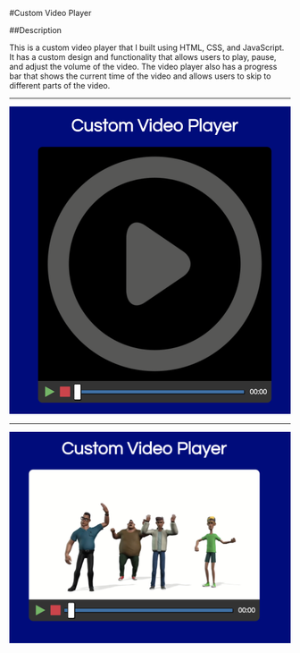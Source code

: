 #Custom Video Player

##Description

This is a custom video player that I built using HTML, CSS, and JavaScript. It has a custom design and functionality that allows users to play, pause, and adjust the volume of the video. The video player also has a progress bar that shows the current time of the video and allows users to skip to different parts of the video.

---

![Custom Video Player](./assets/pic1.png)

---

![Custom Video Player](./assets/pic2.png)
